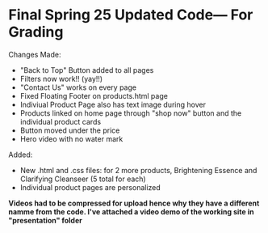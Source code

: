 # Final Spring 25 Updated Code— For Grading
Changes Made:
- "Back to Top" Button added to all pages
- Filters now work!! (yay!!)
- "Contact Us" works on every page
- Fixed Floating Footer on products.html page
- Indiviual Product Page also has text image during hover
- Products linked on home page through "shop now" button and the individual product cards
- Button moved under the price
- Hero video with no water mark


Added:
- New .html and .css files: for 2 more products, Brightening Essence  and Clarifying Cleanseer (5 total for each)
- Individual product pages are personalized

**Videos had to be compressed for upload hence why they have a different namme from the code. I've attached a video demo of the working site in "presentation" folder**

